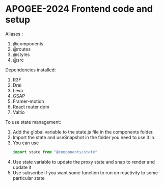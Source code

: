 # APOGEE-2024 Frontend code and setup

Aliases : 
1. @components
2. @routes
3. @styles
4. @src

Dependencies installed:
1. R3F
2. Drei
3. Leva
4. GSAP
5. Framer-motion
6. React router dom
7. Valtio

To use state management:
1. Add the global variable to the state.js file in the components folder.
2. Import the state and useSnapshot in the folder you need to use it in.
3. You can use
   ```javascript
   import state from "@components/state"
   ```
5. Use state variable to update the proxy state and snap to render and update it
6. Use subscribe if you want some function to run on reactivity to some particular state
